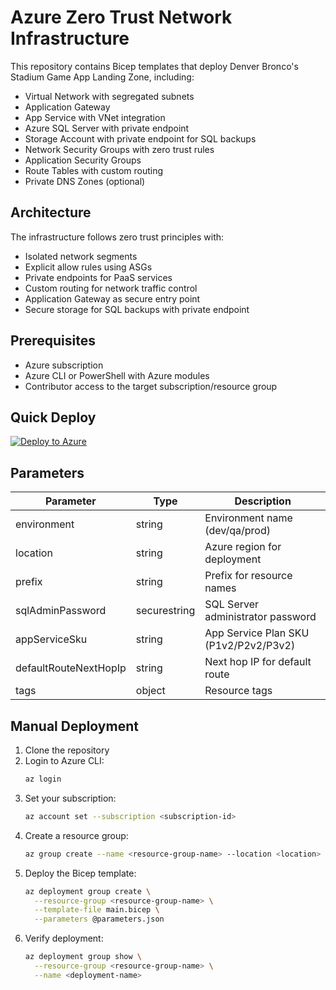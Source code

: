 # Azure Zero Trust Network Infrastructure

This repository contains Bicep templates that deploy Denver Bronco's Stadium Game App Landing Zone, including:

- Virtual Network with segregated subnets
- Application Gateway
- App Service with VNet integration
- Azure SQL Server with private endpoint
- Storage Account with private endpoint for SQL backups
- Network Security Groups with zero trust rules
- Application Security Groups
- Route Tables with custom routing
- Private DNS Zones (optional)

## Architecture

The infrastructure follows zero trust principles with:
- Isolated network segments
- Explicit allow rules using ASGs
- Private endpoints for PaaS services
- Custom routing for network traffic control
- Application Gateway as secure entry point
- Secure storage for SQL backups with private endpoint

## Prerequisites

- Azure subscription
- Azure CLI or PowerShell with Azure modules
- Contributor access to the target subscription/resource group

## Quick Deploy

[![Deploy to Azure](https://aka.ms/deploytoazurebutton)](https://portal.azure.com/#create/Microsoft.Template/uri/https%3A%2F%2Fraw.githubusercontent.com%2FYOURNAME%2FREPONAME%2Fmain%2Fmain.json)

## Parameters

| Parameter | Type | Description |
|-----------|------|-------------|
| environment | string | Environment name (dev/qa/prod) |
| location | string | Azure region for deployment |
| prefix | string | Prefix for resource names |
| sqlAdminPassword | securestring | SQL Server administrator password |
| appServiceSku | string | App Service Plan SKU (P1v2/P2v2/P3v2) |
| defaultRouteNextHopIp | string | Next hop IP for default route |
| tags | object | Resource tags |

## Manual Deployment

1. Clone the repository
2. Login to Azure CLI:
   ```bash
   az login
   ```
3. Set your subscription:
   ```bash
   az account set --subscription <subscription-id>
   ```
4. Create a resource group:
   ```bash
   az group create --name <resource-group-name> --location <location>
   ```
5. Deploy the Bicep template:
   ```bash
   az deployment group create \
     --resource-group <resource-group-name> \
     --template-file main.bicep \
     --parameters @parameters.json
   ```
6. Verify deployment:
   ```bash
   az deployment group show \
     --resource-group <resource-group-name> \
     --name <deployment-name>
   ```